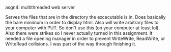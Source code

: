 asgn4: multithreaded web server

Serves the files that are in the directory the excecutable is in.
Does basically the bare minimum in order to display html. Also will write arbitrary files
to your computer with PUT. So don't use this (on your computer at least lol). Also there were strikes
so I never actually turned in this assignment. It needed a file opening manager in order to prevent
WriteWrite, ReadWrite, or WriteRead collisions. I was part of the way through finishing it.
